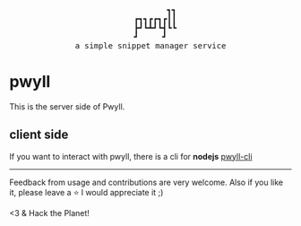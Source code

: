 <div class="text" align="center">
<pre>
         ┓┓
  ┏┓┓┏┏┓┏┃┃
  ┣┛┗┻┛┗┫┗┗
┛     ┛
a simple snippet manager service
</pre>
</div>

<!--<p align="center">-->
<!--</p>-->

# pwyll 

This is the server side of Pwyll.

## client side 

If you want to interact with pwyll, there is a cli for **nodejs** [pwyll-cli](https://github.com/carvilsi/pwyll-cli)

---

Feedback from usage and contributions are very welcome.
Also if you like it, please leave a :star: I would appreciate it ;)

<3 & Hack the Planet!

